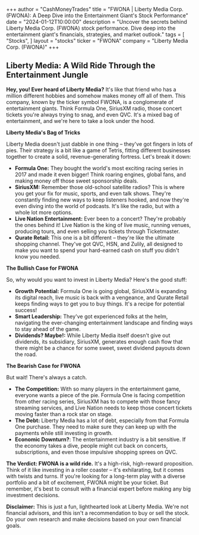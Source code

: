 +++
author = "CashMoneyTrades"
title = "FWONA |  Liberty Media Corp. (FWONA): A Deep Dive into the Entertainment Giant's Stock Performance"
date = "2024-01-12T10:00:00"
description = "Uncover the secrets behind Liberty Media Corp. (FWONA) stock performance. Dive deep into the entertainment giant's financials, strategies, and market outlook."
tags = [
"Stocks",
]
layout = "stocks"
ticker = "FWONA"
company = "Liberty Media Corp. (FWONA)"
+++
        


## Liberty Media: A Wild Ride Through the Entertainment Jungle 

**Hey, you!  Ever heard of Liberty Media?**  It's like that friend who has a million different hobbies and somehow makes money off all of them. This company, known by the ticker symbol FWONA, is a conglomerate of entertainment giants.  Think Formula One, SiriusXM radio, those concert tickets you're always trying to snag, and even QVC.  It's a mixed bag of entertainment, and we're here to take a look under the hood.

**Liberty Media's Bag of Tricks**

Liberty Media doesn't just dabble in one thing – they've got fingers in lots of pies.  Their strategy is a bit like a game of Tetris, fitting different businesses together to create a solid, revenue-generating fortress.  Let's break it down:

* **Formula One:**  They bought the world's most exciting racing series in 2017 and made it even bigger!  Think roaring engines, global fans, and making money off those sweet sponsorship deals.
* **SiriusXM:**  Remember those old-school satellite radios?  This is where you get your fix for music, sports, and even talk shows. They're constantly finding new ways to keep listeners hooked, and now they're even diving into the world of podcasts.  It's like the radio, but with a whole lot more options.
* **Live Nation Entertainment:**  Ever been to a concert?  They're probably the ones behind it! Live Nation is the king of live music, running venues, producing tours, and even selling you tickets through Ticketmaster.  
* **Qurate Retail:**  This one is a bit different –  they're like the ultimate shopping channel.  They've got QVC, HSN, and Zulily, all designed to make you want to spend your hard-earned cash on stuff you didn't know you needed.

**The Bullish Case for FWONA**

So, why would you want to invest in Liberty Media?  Here's the good stuff:

* **Growth Potential:**  Formula One is going global, SiriusXM is expanding its digital reach, live music is back with a vengeance, and Qurate Retail keeps finding ways to get you to buy things.  It's a recipe for potential success!
* **Smart Leadership:**  They've got experienced folks at the helm, navigating the ever-changing entertainment landscape and finding ways to stay ahead of the game.
* **Dividends? Maybe!:**  While Liberty Media itself doesn't give out dividends, its subsidiary, SiriusXM, generates enough cash flow that there might be a chance for some sweet, sweet dividend payouts down the road.  

**The Bearish Case for FWONA**

But wait! There's always a catch.  

* **The Competition:**  With so many players in the entertainment game, everyone wants a piece of the pie.  Formula One is facing competition from other racing series, SiriusXM has to compete with those fancy streaming services, and Live Nation needs to keep those concert tickets moving faster than a rock star on stage.
* **The Debt:**  Liberty Media has a lot of debt, especially from that Formula One purchase.  They need to make sure they can keep up with the payments while still investing in growth.  
* **Economic Downturn?**:  The entertainment industry is a bit sensitive.  If the economy takes a dive, people might cut back on concerts, subscriptions, and even those impulsive shopping sprees on QVC. 

**The Verdict: FWONA is a wild ride.**  It's a high-risk, high-reward proposition.  Think of it like investing in a roller coaster –  it's exhilarating, but it comes with twists and turns.  If you're looking for a long-term play with a diverse portfolio and a bit of excitement, FWONA might be your ticket.  But remember, it's best to consult with a financial expert before making any big investment decisions.  

**Disclaimer:**  This is just a fun, lighthearted look at Liberty Media.  We're not financial advisors, and this isn't a recommendation to buy or sell the stock.  Do your own research and make decisions based on your own financial goals. 

        
